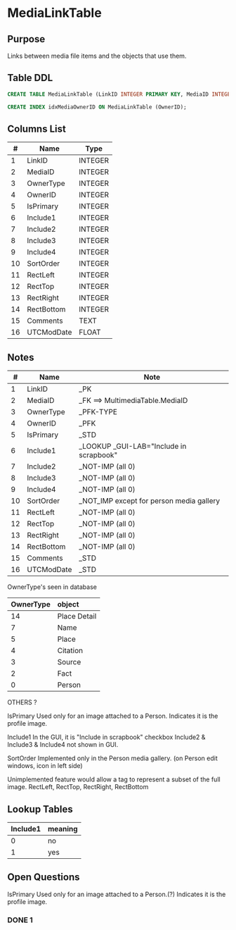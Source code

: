 # MediaLinkTable

## Purpose

Links between media file items and the objects that use them.

## Table DDL

``` SQL
CREATE TABLE MediaLinkTable (LinkID INTEGER PRIMARY KEY, MediaID INTEGER, OwnerType INTEGER, OwnerID INTEGER, IsPrimary INTEGER, Include1 INTEGER, Include2 INTEGER, Include3 INTEGER, Include4 INTEGER, SortOrder INTEGER, RectLeft INTEGER, RectTop INTEGER, RectRight INTEGER, RectBottom INTEGER, Comments TEXT, UTCModDate FLOAT );

CREATE INDEX idxMediaOwnerID ON MediaLinkTable (OwnerID);
```

## Columns List

| #   | Name       | Type    |
| --- | ---------- | ------- |
| 1   | LinkID     | INTEGER |
| 2   | MediaID    | INTEGER |
| 3   | OwnerType  | INTEGER |
| 4   | OwnerID    | INTEGER |
| 5   | IsPrimary  | INTEGER |
| 6   | Include1   | INTEGER |
| 7   | Include2   | INTEGER |
| 8   | Include3   | INTEGER |
| 9   | Include4   | INTEGER |
| 10  | SortOrder  | INTEGER |
| 11  | RectLeft   | INTEGER |
| 12  | RectTop    | INTEGER |
| 13  | RectRight  | INTEGER |
| 14  | RectBottom | INTEGER |
| 15  | Comments   | TEXT    |
| 16  | UTCModDate | FLOAT   |

## Notes

| #   | Name       | Note                                     |
| --- | ---------- | ---------------------------------------- |
| 1   | LinkID     | _PK                                      |
| 2   | MediaID    | _FK ==> MultimediaTable.MediaID          |
| 3   | OwnerType  | _PFK-TYPE                                |
| 4   | OwnerID    | _PFK                                     |
| 5   | IsPrimary  | _STD                                     |
| 6   | Include1   | _LOOKUP _GUI-LAB="Include in scrapbook"  |
| 7   | Include2   | _NOT-IMP  (all 0)                        |
| 8   | Include3   | _NOT-IMP  (all 0)                        |
| 9   | Include4   | _NOT-IMP  (all 0)                        |
| 10  | SortOrder  | _NOT_IMP except for person media gallery |
| 11  | RectLeft   | _NOT-IMP  (all 0)                        |
| 12  | RectTop    | _NOT-IMP  (all 0)                        |
| 13  | RectRight  | _NOT-IMP  (all 0)                        |
| 14  | RectBottom | _NOT-IMP  (all 0)                        |
| 15  | Comments   | _STD                                     |
| 16  | UTCModDate | _STD                                     |

OwnerType's seen in database

| OwnerType | object       |
| :-------- | :----------- |
| 14        | Place Detail |
| 7         | Name         |
| 5         | Place        |
| 4         | Citation     |
| 3         | Source       |
| 2         | Fact         |
| 0         | Person       |

OTHERS ?

IsPrimary  Used only for an image attached to a Person. Indicates it is the profile image.

Include1  In the GUI, it is "Include in scrapbook" checkbox
Include2 & Include3 & Include4     not shown in GUI.

SortOrder  Implemented only in the Person media gallery. (on Person edit windows, icon in left side)

Unimplemented feature would allow a tag to represent a subset of the full image.
RectLeft, RectTop, RectRight, RectBottom

## Lookup Tables

| Include1 | meaning |
| :------- | :------ |
| 0        | no      |
| 1        | yes     |

## Open Questions

IsPrimary  Used only for an image attached to a Person.(?) Indicates it is the profile image.

### DONE 1

